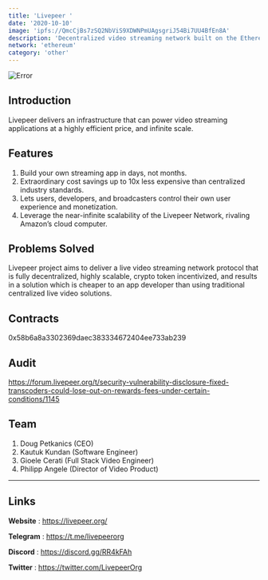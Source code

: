 ```yaml
---
title: 'Livepeer '
date: '2020-10-10'
image: 'ipfs://QmcCjBs7zSQ2NbViS9XDWNPmUAgsgriJ54Bi7UU4BfEn8A'
description: 'Decentralized video streaming network built on the Ethereum'
network: 'ethereum'
category: 'other'
---
```


![Error](ipfs://QmVguvCzpZvQv9aHbpo9RMviLATsmGanDBKhjBBJYW7gVb)

## Introduction

Livepeer delivers an infrastructure that can power video streaming applications at a highly efficient price, and infinite scale.

## Features

1. Build your own streaming app in days, not months. 
2. Extraordinary cost savings up to 10x less expensive than centralized industry standards.
3. Lets users, developers, and broadcasters control their own user experience and monetization.
4. Leverage the near-infinite scalability of the Livepeer Network, rivaling Amazon’s cloud computer.


## Problems Solved

Livepeer project aims to deliver a live video streaming network protocol that is fully decentralized, highly scalable, crypto token incentivized, and results in a solution which is cheaper to an app developer than using traditional centralized live video solutions.

## Contracts

0x58b6a8a3302369daec383334672404ee733ab239

## Audit

https://forum.livepeer.org/t/security-vulnerability-disclosure-fixed-transcoders-could-lose-out-on-rewards-fees-under-certain-conditions/1145

## Team

1. Doug Petkanics (CEO)
2. Kautuk Kundan (Software Engineer)
3. Gioele Cerati (Full Stack Video Engineer)
4. Philipp Angele (Director of Video Product)
   



---

## Links

**Website** : <https://livepeer.org/>

**Telegram** : <https://t.me/livepeerorg>

**Discord** : <https://discord.gg/RR4kFAh>

**Twitter** : <https://twitter.com/LivepeerOrg>

